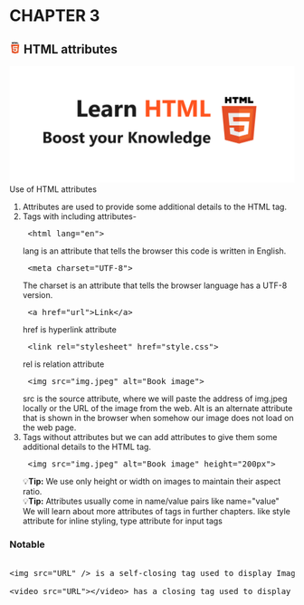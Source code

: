 # CHAPTER 3
## <img src="https://github.com/Ninja-Vikash/Assets/blob/main/Asset%20Icon/htmlLogo.png" height="20px" /> HTML attributes

![Banner](https://github.com/Ninja-Vikash/Assets/blob/main/HTML%20Assets/HTML.png)
Use of HTML attributes
<ol>
<li>Attributes are used to provide some additional details to the HTML tag.</li>
<li>Tags with including attributes-</li>
<pre> &lthtml lang="en"&gt </pre> 
<span>lang is an attribute that tells the browser this code is written in English.</span>
<pre> &ltmeta charset="UTF-8"&gt </pre>
<span>The charset is an attribute that tells the browser language has a UTF-8 version.</span>
<pre> &lta href="url"&gtLink&lt/a&gt </pre>
<span>href is hyperlink attribute</span>
<pre> &ltlink rel="stylesheet" href="style.css"&gt </pre>
<span>rel is relation attribute</span>
<pre> &ltimg src="img.jpeg" alt="Book image"&gt </pre>
<span>src is the source attribute, where we will paste the address of img.jpeg locally or the URL of the image from the web. Alt is an alternate attribute that is shown in the browser when somehow our image does not load on the web page.</span>
<li>Tags without attributes but we can add attributes to give them some additional details to the HTML tag.</li>
<pre> &ltimg src="img.jpeg" alt="Book image" height="200px"&gt </pre>
💡<b>Tip:</b> We use only height or width on images to maintain their aspect ratio.<br>
  💡<b>Tip:</b> Attributes usually come in name/value pairs like name="value"<br>
<span>We will learn about more attributes of tags in further chapters. like style attribute for inline styling, type attribute for input tags</span>
</ol>

### Notable
<pre> 
&ltimg src="URL" /&gt is a self-closing tag used to display Images on a screen. <br>
&ltvideo src="URL"&gt&lt/video&gt has a closing tag used to display Videos on a screen.
</pre>
